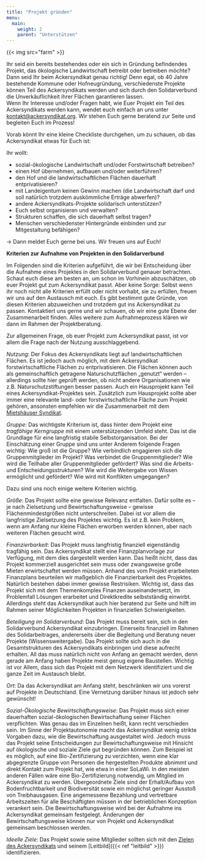 ```yaml
---
title: "Projekt gründen"
menu:
  main:
    weight: 2
    parent: "Unterstützen"
---
```


{{< img src="farm" >}}

Ihr seid ein bereits bestehendes oder ein sich in Gründung befindendes Projekt, das ökologische Landwirtschaft betreibt oder betreiben möchte? Dann seid Ihr beim Ackersyndikat genau richtig!
Denn egal, ob 40 Jahre bestehende Kommune oder Hofneugründung, verschiedenste Projekte können Teil des Ackersyndikats werden und sich durch den Solidarverbund die Unverkäuflichkeit ihrer Flächen garantieren lassen.  
Wenn Ihr Interesse und/oder Fragen habt, wie Euer Projekt ein Teil des Ackersyndikats
werden kann, wendet euch einfach an uns unter kontakt@ackersyndikat.org. Wir stehen Euch gerne beratend zur Seite und begleiten Euch im Prozess!

Vorab könnt Ihr eine kleine Checkliste durchgehen, um zu schauen, ob das Ackersyndikat etwas für Euch ist:

Ihr wollt:

- sozial-ökologische Landwirtschaft und/oder Forstwirtschaft betreiben?
- einen Hof übernehmen, aufbauen und/oder weiterführen?
- den Hof und die landwirtschaftlichen Flächen dauerhaft entprivatisieren?
- mit Landeigentum keinen Gewinn machen (die Landwirtschaft darf und soll natürlich trotzdem auskömmliche Erträge abwerfen)?
- andere Ackersyndikats-Projekte solidarisch unterstützen?
- Euch selbst organisieren und verwalten?
- Strukturen schaffen, die sich dauerhaft selbst tragen?
- Menschen verschiedenster Hintergründe einbinden und zur Mitgestaltung befähigen?

→ Dann meldet Euch gerne bei uns. Wir freuen uns auf Euch!

**Kriterien zur Aufnahme von Projekten in den Solidarverbund**

Im Folgenden sind die Kriterien aufgeführt, die wir bei Entscheidung über die Aufnahme eines Projektes in den Solidarverbund genauer betrachten. Schaut euch diese am besten an, um schon im Vorhinein abzuschätzen, ob euer Projekt gut zum Ackersyndikat passt. Aber keine Sorge: Selbst wenn ihr noch nicht alle Kriterien erfüllt oder nicht vorhabt, sie zu erfüllen, freuen wir uns auf den Austausch mit euch. Es gibt bestimmt gute Gründe, von diesen Kriterien abzuweichen und trotzdem gut ins Ackersyndikat zu passen. Kontaktiert uns gerne und wir schauen, ob wir eine gute Ebene der Zusammenarbeit finden. Alles weitere zum Aufnahmeprozess klären wir dann im Rahmen der Projektberatung.

Zur allgemeinen Frage, ob euer Projekt zum Ackersyndikat passt, ist vor allem die Frage nach der Nutzung ausschlaggebend.

*Nutzung*:  Der Fokus des Ackersyndikats liegt auf landwirtschaftlichen Flächen. Es ist jedoch auch möglich, mit dem Ackersyndikat forstwirtschaftliche Flächen zu entprivatisieren. Die Flächen können auch als gemeinschaftlich getragene Naturschutzflächen „genutzt“ werden – allerdings sollte hier geprüft werden, ob nicht andere Organisationen wie z.B. Naturschutzstiftungen besser passen. Auch ein Hausprojekt kann Teil eines Ackersyndikat-Projektes sein. Zusätzlich zum Hausprojekt sollte aber immer eine relevante land- oder forstwirtschaftliche Fläche zum Projekt gehören, ansonsten empfehlen wir die Zusammenarbeit mit dem [Mietshäuser Syndikat](https://www.syndikat.org/).

*Gruppe*: Das wichtigste Kriterium ist, dass hinter dem Projekt eine *tragfähige Kerngruppe* mit einem unterstützenden Umfeld steht. Das ist die Grundlage für eine langfristig stabile Selbstorganisation. Bei der Einschätzung einer Gruppe sind uns unter Anderem folgende Fragen wichtig: Wie groß ist die Gruppe? Wie verbindlich engagieren sich die Gruppenmitglieder im Projekt? Was verbindet die Gruppenmitglieder? Wie wird die Teilhabe aller Gruppenmitglieder gefördert? Was sind die Arbeits- und Entscheidungsstrukturen? Wie wird die Weitergabe von Wissen ermöglicht und gefördert? Wie wird mit Konflikten umgegangen? 

Dazu sind uns noch einige weitere Kriterien wichtig.

*Größe*: 	Das Projekt sollte eine gewisse Relevanz entfalten. Dafür sollte es – je nach Zielsetzung und Bewirtschaftungsweise – gewisse Flächenmindestgrößen nicht unterschreiten. Dabei ist vor allem die langfristige Zielsetzung des Projektes wichtig. Es ist z.B. kein Problem, wenn am Anfang nur kleine Flächen erworben werden können, aber nach weiteren Flächen gesucht wird. 

*Finanzierbarkeit*:	Das Projekt muss langfristig finanziell eigenständig tragfähig sein. Das Ackersyndikat stellt eine Finanzplanvorlage zur Verfügung, mit dem dies dargestellt werden kann. Das heißt nicht, dass das Projekt kommerziell ausgerichtet sein muss oder zwangsweise große Mieten erwirtschaftet werden müssen. Anhand des vom Projekt erarbeiteten Finanzplans beurteilen wir maßgeblich die Finanzierbarkeit des Projektes. Natürlich bestehen dabei immer gewisse Restrisiken. Wichtig ist, dass das Projekt sich mit dem Themenkomplex Finanzen auseinandersetzt, im Problemfall Lösungen erarbeitet und Direktkredite selbstständig einwirbt.
Allerdings steht das Ackersyndikat auch hier beratend zur Seite und hilft im Rahmen seiner Möglichkeiten Projekten in finanziellen Schwierigkeiten.

*Beteiligung im Solidarverbund*:	Das Projekt muss bereit sein, sich in den Solidarverbund Ackersyndikat einzubringen. Einerseits finanziell im Rahmen des Solidarbeitrages, andererseits über die Begleitung und Beratung neuer Projekte (Wissensweitergabe). Das Projekt sollte sich auch in die Gesamtstrukturen des Ackersyndikats einbringen und diese aufrecht erhalten. All das muss natürlich nicht von Anfang an gemacht werden, denn gerade am Anfang haben Projekte meist genug eigene Baustellen. Wichtig ist vor Allem, dass sich das Projekt mit dem Netzwerk identifiziert und die ganze Zeit im Austausch bleibt.

*Ort*: 	Da das Ackersyndikat am Anfang steht, beschränken wir uns vorerst auf Projekte in Deutschland. Eine Vernetzung darüber hinaus ist jedoch sehr gewünscht!

*Sozial-Ökologische Bewirtschaftungsweise*: Das Projekt muss sich einer dauerhaften sozial-ökologischen Bewirtschaftung seiner Flächen verpflichten. Was genau das im Einzelnen heißt, kann recht verschieden sein. Im Sinne der Projektautonomie macht das Ackersyndikat wenig strikte Vorgaben dazu, wie die Bewirtschaftung ausgestaltet wird. Jedoch muss das Projekt seine Entscheidungen zur Bewirtschaftungsweise mit Hinsicht auf ökologische und soziale Ziele gut begründen können. Zum Beispiel ist es möglich, auf eine Bio-Zertifizierung zu verzichten, wenn eine klar abgegrenzte Gruppe von Personen die hergestellten Produkte abnimmt und direkt Kontakt zum Projekt hat, wie etwa in einer SoLaWi. In den meisten anderen Fällen wäre eine Bio-Zertifizierung notwendig, um Mitglied im Ackersyndikat zu werden. Übergeordnete Ziele sind der Erhalt/Aufbau von Bodenfruchtbarkeit und Biodiversität sowie ein möglichst geringer Ausstoß von Treibhausgasen. Eine angemessene Bezahlung und vertretbare Arbeitszeiten für alle Beschäftigten müssen in der betrieblichen Konzeption verankert sein. Die Bewirtschaftungsweise wird bei der Aufnahme ins Ackersyndikat gemeinsam festgelegt. Änderungen der Bewirtschaftungsweise können nur von Projekt und Ackersyndikat gemeinsam beschlossen werden.

*Ideelle Ziele*:		Das Projekt sowie seine Mitglieder sollten sich mit den [Zielen des Ackersyndikats](Ackersyndikat_Satzung_1.1.pdf) und seinem [Leitbild]({{< ref "leitbild" >}}) identifizieren. 
